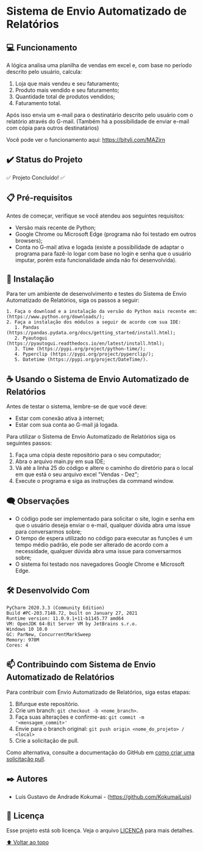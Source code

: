 # Sistema de Envio Automatizado de Relatórios


## 💻 Funcionamento
A lógica analisa uma planilha de vendas em excel e, com base no período descrito pelo usuário, calcula:
1. Loja que mais vendeu e seu faturamento;
2. Produto mais vendido e seu faturamento;
3. Quantidade total de produtos vendidos;
4. Faturamento total.

Após isso envia um e-mail para o destinatário descrito pelo usuário com o relatório através do G-mail. (Também há a possibilidade de enviar e-mail com cópia para outros destinatários)

Você pode ver o funcionamento aqui: https://bityli.com/MAZjrn

## :heavy_check_mark: Status do Projeto

:white_check_mark: Projeto Concluído! :white_check_mark:

## 📋 Pré-requisitos
Antes de começar, verifique se você atendeu aos seguintes requisitos:

* Versão mais recente de Python;
* Google Chrome ou Microsoft Edge (programa não foi testado em outros browsers);
* Conta no G-mail ativa e logada (existe a possibilidade de adaptar o programa para fazê-lo logar com base no login e senha que o usuário imputar, porém esta funcionalidade ainda não foi desenvolvida).


## 🚀 Instalação
Para ter um ambiente de desenvolvimento e testes do Sistema de Envio Automatizado de Relatórios, siga os passos a seguir:

```
1. Faça o download e a instalação da versão do Python mais recente em: (https://www.python.org/downloads/);
2. Faça a instalação dos módulos a seguir de acordo com sua IDE:
   1. Pandas (https://pandas.pydata.org/docs/getting_started/install.html);
   2. Pyautogui (https://pyautogui.readthedocs.io/en/latest/install.html);
   3. Time (https://pypi.org/project/python-time/);
   4. Pyperclip (https://pypi.org/project/pyperclip/);
   5. Datetime (https://pypi.org/project/DateTime/).
```


## ☕ Usando o Sistema de Envio Automatizado de Relatórios
Antes de testar o sistema, lembre-se de que você deve:

* Estar com conexão ativa à internet;
* Estar com sua conta ao G-mail já logada.

Para utilizar o Sistema de Envio Automatizado de Relatórios siga os seguintes passos:

1. Faça uma cópia deste repositório para o seu computador;
2. Abra o arquivo main.py em sua IDE;
3. Vá até a linha 25 do código e altere o caminho do diretório para o local em que está o seu arquivo excel "Vendas - Dez";
4. Execute o programa e siga as instruções da command window.

## 🗨️ Observações

* O código pode ser implementado para solicitar o site, login e senha em que o usuário deseja enviar o e-mail, qualquer dúvida abra uma issue para conversarmos sobre;
* O tempo de espera utilizado no código para executar as funções é um tempo médio padrão, ele pode ser alterado de acordo com a necessidade, qualquer dúvida abra uma issue para conversarmos sobre;
* O sistema foi testado nos navegadores Google Chrome e Microsoft Edge.

## 🛠️ Desenvolvido Com
```
PyCharm 2020.3.3 (Community Edition)
Build #PC-203.7148.72, built on January 27, 2021
Runtime version: 11.0.9.1+11-b1145.77 amd64
VM: OpenJDK 64-Bit Server VM by JetBrains s.r.o.
Windows 10 10.0
GC: ParNew, ConcurrentMarkSweep
Memory: 970M
Cores: 4
```

## 📫 Contribuindo com Sistema de Envio Automatizado de Relatórios
Para contribuir com Envio Automatizado de Relatórios, siga estas etapas:

1. Bifurque este repositório.
2. Crie um branch: `git checkout -b <nome_branch>`.
3. Faça suas alterações e confirme-as: `git commit -m '<mensagem_commit>'`
4. Envie para o branch original: `git push origin <nome_do_projeto> / <local>`
5. Crie a solicitação de pull.

Como alternativa, consulte a documentação do GitHub em [como criar uma solicitação pull](https://help.github.com/en/github/collaborating-with-issues-and-pull-requests/creating-a-pull-request).

## ✒️ Autores
* Luis Gustavo de Andrade Kokumai - (https://github.com/KokumaiLuis)

## 📝 Licença
Esse projeto está sob licença. Veja o arquivo [LICENÇA](LICENSE) para mais detalhes.

[⬆ Voltar ao topo](https://github.com/KokumaiLuis/Sistema-de-Envio-Automatizado-de-Relatorios)<br>
